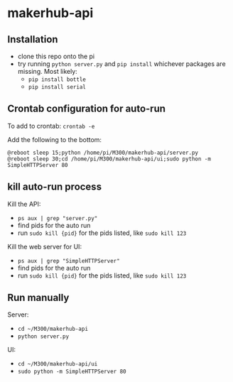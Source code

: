 # makerhub-api

## Installation

  - clone this repo onto the pi
  - try running `python server.py` and `pip install` whichever packages are missing. Most likely:
    - `pip install bottle`
    - `pip install serial`


## Crontab configuration for auto-run

To add to crontab:
`crontab -e`

Add the following to the bottom:

```
@reboot sleep 15;python /home/pi/M300/makerhub-api/server.py
@reboot sleep 30;cd /home/pi/M300/makerhub-api/ui;sudo python -m SimpleHTTPServer 80
```

## kill auto-run process

Kill the API:

  - `ps aux | grep "server.py"`
  - find pids for the auto run
  - run `sudo kill {pid}` for the pids listed, like `sudo kill 123`

Kill the web server for UI:

  - `ps aux | grep "SimpleHTTPServer"`
  - find pids for the auto run
  - run `sudo kill {pid}` for the pids listed, like `sudo kill 123`

## Run manually

Server:

 - `cd ~/M300/makerhub-api`
 - `python server.py`

 UI:

 - `cd ~/M300/makerhub-api/ui`
 - `sudo python -m SimpleHTTPServer 80`

